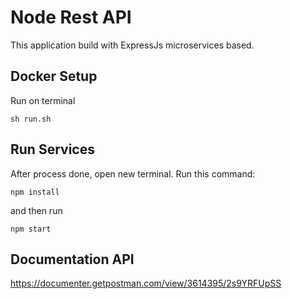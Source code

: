 # Node Rest API
This application build with ExpressJs microservices based.

## Docker Setup
Run on terminal
```
sh run.sh
```


## Run Services
After process done, open new terminal.
Run this command:
```
npm install
```
and then run 

```
npm start
```
## Documentation API

https://documenter.getpostman.com/view/3614395/2s9YRFUpSS

